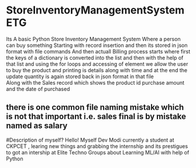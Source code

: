 # StoreInventoryManagementSystemETG
Its A basic Python Store Inventory Management System Where a person can buy something
Starting with record insertion and then its stored in json format with file commands 
And then actuall Billing process starts where first the keys of a dictionary is converted into the list and then with the help of that list and using the for loops and accessing of element we allow the user to buy the product and printing is details along with time 
and at the end the update quantity is again stored back in json format in that file  
Along with the Sales record which shows the product id purchase amount and the date of purchased 

## there is one common file naming mistake which is not that important i.e. sales final is by mistake named as salary 

#Description of myself?
Hello! Myself Dev Modi  currently a student at CKPCET , learing new things and grabbing the internship 
and its prestigues to got an intership at Elite Techno Groups about Learning ML/AI with help of Python


